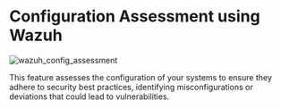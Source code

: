 # Configuration Assessment using Wazuh

![wazuh_config_assessment](https://github.com/user-attachments/assets/1af4efda-896a-426f-abc9-277951116aeb)

This feature assesses the configuration of your systems to ensure they adhere to security best practices, identifying misconfigurations or deviations that could lead to vulnerabilities.
